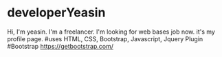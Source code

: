 # developerYeasin
Hi, I'm yeasin. I'm a freelancer. I'm looking for web bases job now. it's my profile page.
#uses
HTML, CSS, Bootstrap, Javascript, Jquery Plugin
#Bootstrap
https://getbootstrap.com/
